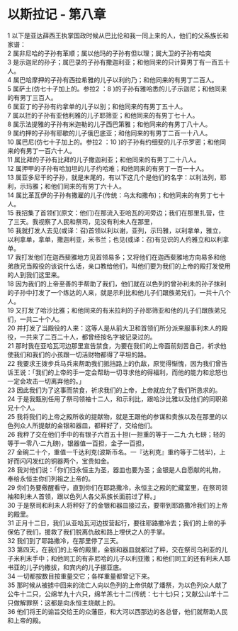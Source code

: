 # 以斯拉记 - 第八章
  
 1 以下是亚达薛西王执掌国政时候从巴比伦和我一同上来的人，他们的父系族长和家谱：  
 2 属非尼哈的子孙有革顺；属以他玛的子孙有但以理；属大卫的子孙有哈突  
 3 是示迦尼的孙子；属巴录的子孙有撒迦利亚；和他同来的只计算男丁有一百五十人。  
 4 属巴哈摩押的子孙有西拉希雅的儿子以利约乃；和他同来的有男丁二百人。  
 5 属萨土(仿七十子加上的。参拉2</font> ：8</font> )的子孙有雅哈悉的儿子示迦尼；和他同来的有男丁三百人。  
 6 属亚丁的子孙有约拿单的儿子以别；和他同来的有男丁五十人。  
 7 属以拦的子孙有亚他利雅的儿子耶筛亚；和他同来的有男丁七十人。  
 8 属示法提雅的子孙有米迦勒的儿子西巴第雅；和他同来的有男丁八十人。  
 9 属约押的子孙有耶歇的儿子俄巴底亚；和他同来的有男丁二百一十八人。  
 10 属巴尼(仿七十子加上的。参拉2</font> ：10</font> )的子孙有约细斐的儿子示罗密；和他同来的有男丁一百六十人。  
 11 属比拜的子孙有比拜的儿子撒迦利亚；和他同来的有男丁二十八人。  
 12 属押甲的子孙有哈加坦的儿子约哈难；和他同来的有男丁一百一十人。  
 13 属亚多尼干的子孙，就是末尾的，有以下这几个是他们的名字：以利法列，耶利，示玛雅；和他们同来的有男丁六十人。  
 14 属比革瓦伊的子孙有撒雇的儿子(传统：乌太和撒布)；和他同来的有男丁七十人。  
 15 我招集了首领们(原文：他们)在那流入亚哈瓦的河旁边；我们在那里扎营，住了三天。我视察了人民和祭司，见没有利未人在那里，  
 16 我就打发人去见(或译：召)首领以利以谢，亚列，示玛雅，以利拿单，雅立，以利拿单，拿单，撒迦利亚，米书兰；也见(或译：召)有见识的人约雅立和以利拿单。  
 17 我打发他们在迦西斐雅地方见首领易多；又将他们在迦西斐雅地方向易多和他弟族兄当殿役的该说什么话，亲口教给他们，叫他们要为我们的上帝的殿打发使用的人到我们这里来。  
 18 因为我们的上帝至善的手帮助了我们，他们就在以色列的曾孙利未的孙子抹利的子孙中打发了一个练达的人来，就是示利比和他儿子们跟族弟兄们，一共十八个人。  
 19 又打发了哈沙比雅；和他同来的有米拉利的子孙耶筛亚和他的儿子们跟族弟兄们，一共二十个人。  
 20 并打发了当殿役的人来：这等人是从前大卫和首领们所分派来服事利未人的殿役，一共来了二百二十人，都曾经按名字被记录过的。  
 21 那时我在亚哈瓦河边那里宣告禁食，为要在我们的上帝面前刻苦自己，祈求他使我们和我们的小孩跟一切活财物都得了平坦的路。  
 22 我要求王拨步兵马兵来帮助我们抵挡路上的仇敌，原觉得惭愧，因为我们曾告诉王说：「我们的上帝的手一定会帮助一切寻求他的得福利，而他的能力和忿怒也一定会攻击一切离弃他的。」  
 23 因此我们为了这事而禁食，祈求我们的上帝，上帝就应允了我们所恳求的。  
 24 于是我甄别任用了祭司领袖十二人，和示利比，跟哈沙比雅以及他们的同职弟兄十个人。  
 25 我将我们的上帝之殿所收的提献物，就是王跟他的参谋和贵族以及在那里的以色列众人所提献的金银和器皿，都秤好了，交给他们。  
 26 我秤了交在他们手中的有银子六百五十担(一担重的等于一二九·九七磅；轻的等于一零八·二九磅)，银器值一百担，金子一百担，  
 27 金碗二十个，重值一千达利克(波斯币名。一『达利克』重约等于二钱半)，上好而闪闪发红的铜器两个，宝贵如金。  
 28 我对他们说：「你们归永恒主为圣，器皿也要为圣；金银是人自愿献的礼物，奉给永恒主你们列祖之上帝的。  
 29 你们务要儆醒看守，直到你们在耶路撒冷，永恒主之殿的贮藏室里，在祭司领袖和利未人首领，跟以色列人各父系族长面前过了秤。」  
 30 于是祭司和利未人将秤好了的金银和器皿接过去，要带到耶路撒冷我们的上帝的殿里。  
 31 正月十二日，我们从亚哈瓦河边拔营起行，要往耶路撒冷去；我们的上帝的手保佑了我们，援救了我们脱离仇敌和路上埋伏之人的手掌。  
 32 我们到了耶路撒冷，在那里停了三天。  
 33 第四天，在我们的上帝的殿里，金银和器皿就都过了秤，交在祭司乌利亚的儿子米利末手中；和他同工的有非尼哈的儿子以利亚撒；和他们同工的还有利未人耶书亚的儿子约撒拔，和宾内的儿子挪亚底。  
 34 一切都按数目按重量交它；各样重量都曾记下来。  
 35 那时候从被掳中回来的流亡人向以色列的上帝供献了燔祭，为以色列众人献了公牛十二只，公绵羊九十六只，绵羊羔七十二(传统：七十七)只；又献公山羊十二只做解罪祭：这都是向永恒主烧献上的。  
 36 他们将王的谕旨交给王的众藩臣，和大河以西那边的各总督，他们就帮助人民和上帝的殿。